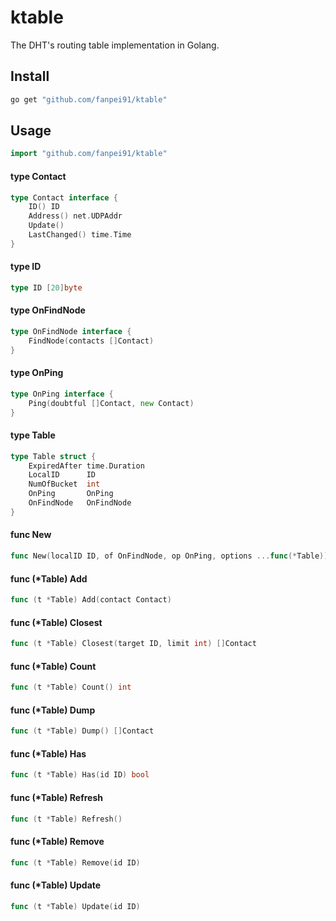 # ktable

The DHT's routing table implementation in Golang.

## Install
```bash
go get "github.com/fanpei91/ktable"
```

## Usage
```go
import "github.com/fanpei91/ktable"
```


#### type Contact

```go
type Contact interface {
	ID() ID
	Address() net.UDPAddr
	Update()
	LastChanged() time.Time
}
```


#### type ID

```go
type ID [20]byte
```


#### type OnFindNode

```go
type OnFindNode interface {
	FindNode(contacts []Contact)
}
```


#### type OnPing

```go
type OnPing interface {
	Ping(doubtful []Contact, new Contact)
}
```


#### type Table

```go
type Table struct {
	ExpiredAfter time.Duration
	LocalID      ID
	NumOfBucket  int
	OnPing       OnPing
	OnFindNode   OnFindNode
}
```


#### func  New

```go
func New(localID ID, of OnFindNode, op OnPing, options ...func(*Table)) *Table
```

#### func (*Table) Add

```go
func (t *Table) Add(contact Contact)
```

#### func (*Table) Closest

```go
func (t *Table) Closest(target ID, limit int) []Contact
```

#### func (*Table) Count

```go
func (t *Table) Count() int
```

#### func (*Table) Dump

```go
func (t *Table) Dump() []Contact
```

#### func (*Table) Has

```go
func (t *Table) Has(id ID) bool
```

#### func (*Table) Refresh

```go
func (t *Table) Refresh()
```

#### func (*Table) Remove

```go
func (t *Table) Remove(id ID)
```

#### func (*Table) Update

```go
func (t *Table) Update(id ID)
```
